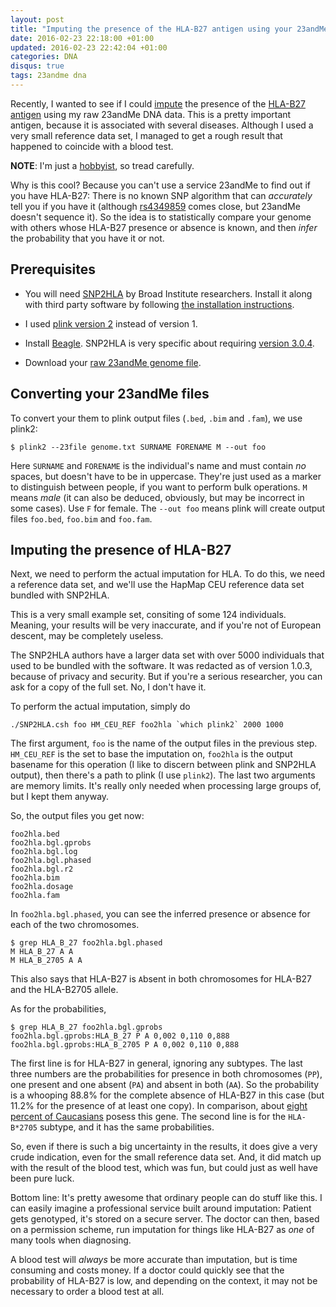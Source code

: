 ```yaml
---
layout: post
title: "Imputing the presence of the HLA-B27 antigen using your 23andMe genome"
date: 2016-02-23 22:18:00 +01:00
updated: 2016-02-23 22:42:04 +01:00
categories: DNA
disqus: true
tags: 23andme dna
---
```


<p class="lead">
Recently, I wanted to see if I could <a
href="https://en.wikipedia.org/wiki/Imputation_(genetics)">impute</a> the
presence of the <a href="https://en.wikipedia.org/wiki/HLA-B27">HLA-B27
antigen</a> using my raw 23andMe DNA data. This is a pretty important antigen,
because it is associated with several diseases. Although I used a very
small reference data set, I managed to get a rough result that happened to
coincide with a blood test.
</p>

**NOTE**: I'm just a <a href="https://www.biostars.org/p/165472/">hobbyist</a>,
so tread carefully.

Why is this cool? Because you can't use a service 23andMe to find out if you
have HLA-B27: There is no known SNP algorithm that can *accurately* tell you if
you have it (although <a
href="http://www.ncbi.nlm.nih.gov/pmc/articles/PMC3640413/">rs4349859</a> comes
close, but 23andMe doesn't sequence it). So the idea is to statistically
compare your genome with others whose HLA-B27 presence or absence is known, and
then *infer* the probability that you have it or not.

Prerequisites
-------------

  * You will need [SNP2HLA](https://www.broadinstitute.org/mpg/snp2hla/) by
    Broad Institute researchers. Install it along with third party software by
    following [the installation
    instructions](https://www.broadinstitute.org/mpg/snp2hla/snp2hla_manual.html).

  * I used [plink version 2](https://www.cog-genomics.org/plink2) instead of
    version 1.

  * Install [Beagle](http://faculty.washington.edu/browning/beagle/b3.html).
    SNP2HLA is very specific about requiring [version 3.0.4](http://faculty.washington.edu/browning/beagle/recent.versions/beagle_3.0.4_05May09.zip).

  * Download your [raw 23andMe genome file](https://www.23andme.com/you/download/).

Converting your 23andMe files
-----------------------------

To convert your them to plink output files (`.bed`, `.bim` and `.fam`), we use
plink2:

    $ plink2 --23file genome.txt SURNAME FORENAME M --out foo

Here `SURNAME` and `FORENAME` is the individual's name and must contain *no*
spaces, but doesn't have to be in uppercase. They're just used as a marker to
distinguish between people, if you want to perform bulk operations. `M` means
*male* (it can also be deduced, obviously, but may be incorrect in some cases).
Use `F` for female. The `--out foo` means plink will create output files
`foo.bed`, `foo.bim` and `foo.fam`.

Imputing the presence of HLA-B27
--------------------------------

Next, we need to perform the actual imputation for HLA. To do this, we need a
reference data set, and we'll use the HapMap CEU reference data set bundled
with SNP2HLA.

This is a very small example set, consiting of some 124 individuals. Meaning,
your results will be very inaccurate, and if you're not of European descent,
may be completely useless.

The SNP2HLA authors have a larger data set with over 5000 individuals that used
to be bundled with the software. It was redacted as of version 1.0.3,
because of privacy and security. But if you're a serious researcher, you can
ask for a copy of the full set. No, I don't have it.

To perform the actual imputation, simply do

    ./SNP2HLA.csh foo HM_CEU_REF foo2hla `which plink2` 2000 1000

The first argument, `foo` is the name of the output files in the previous step.
`HM_CEU_REF` is the set to base the imputation on, `foo2hla` is the output
basename for this operation (I like to discern between plink and SNP2HLA
output), then there's a path to plink (I use `plink2`). The last two arguments
are memory limits. It's really only needed when processing large groups of, but
I kept them anyway.

So, the output files you get now:

    foo2hla.bed
    foo2hla.bgl.gprobs
    foo2hla.bgl.log
    foo2hla.bgl.phased
    foo2hla.bgl.r2
    foo2hla.bim
    foo2hla.dosage
    foo2hla.fam

In `foo2hla.bgl.phased`, you can see the inferred presence or absence for each
of the two chromosomes.

    $ grep HLA_B_27 foo2hla.bgl.phased
    M HLA_B_27 A A
    M HLA_B_2705 A A

This also says that HLA-B27 is `A`bsent in both chromosomes for HLA-B27 and the
HLA-B2705 allele.

As for the probabilities,

    $ grep HLA_B_27 foo2hla.bgl.gprobs
    foo2hla.bgl.gprobs:HLA_B_27 P A 0,002 0,110 0,888
    foo2hla.bgl.gprobs:HLA_B_2705 P A 0,002 0,110 0,888

The first line is for HLA-B27 in general, ignoring any subtypes. The last three
numbers are the probabilities for presence in both chromosomes (`PP`), one
present and one absent (`PA`) and absent in both (`AA`). So the probability is
a whooping 88.8% for the complete absence of HLA-B27 in this case (but 11.2%
for the presence of at least one copy). In comparison, about <a
href="https://en.wikipedia.org/wiki/HLA-B27">eight percent of Caucasians</a>
posess this gene.  The second line is for the `HLA-B*2705` subtype, and it has
the same probabilities.

So, even if there is such a big uncertainty in the results, it does give a very
crude indication, even for the small reference data set. And, it did match up
with the result of the blood test, which was fun, but could just as well have
been pure luck.

Bottom line: It's pretty awesome that ordinary people can do stuff like this.
I can easily imagine a professional service built around imputation: Patient
gets genotyped, it's stored on a secure server. The doctor can then, based on a
permission scheme, run imputation for things like HLA-B27 as *one* of many tools
when diagnosing. 

A blood test will _always_ be more accurate than imputation, but is time
consuming and costs money. If a doctor could quickly see that the probability
of HLA-B27 is low, and depending on the context, it may not be necessary to
order a blood test at all.

